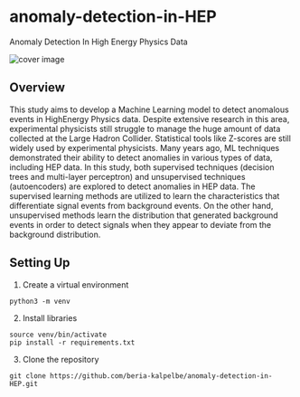 # anomaly-detection-in-HEP
Anomaly Detection In High Energy Physics Data

![cover image](https://www.openaccessgovernment.org/wp-content/uploads/2019/07/dreamstime_m_85270302.jpg)

## Overview
This study aims to develop a Machine Learning model to detect anomalous events in HighEnergy Physics data. Despite extensive research in this area, experimental physicists still struggle to manage the huge amount of data collected at the Large Hadron Collider. Statistical tools like Z-scores are still widely used by experimental physicists. Many years ago, ML techniques demonstrated their ability to detect anomalies in various types of data, including HEP data. In this study, both supervised techniques (decision trees and multi-layer perceptron) and unsupervised techniques (autoencoders) are explored to detect anomalies in HEP data. The supervised learning methods are utilized to learn the characteristics that differentiate signal events from background events. On the other hand, unsupervised methods learn the distribution that generated background events in order to detect signals when they appear to deviate from the background distribution.

## Setting Up
1. Create a virtual environment
```
python3 -m venv
```
2. Install libraries
```
source venv/bin/activate
pip install -r requirements.txt
```
3. Clone the repository
```
git clone https://github.com/beria-kalpelbe/anomaly-detection-in-HEP.git
```